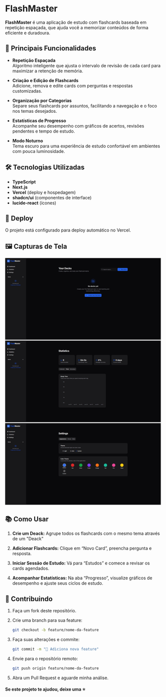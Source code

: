# FlashMaster

**FlashMaster** é uma aplicação de estudo com flashcards baseada em repetição espaçada, que ajuda você a memorizar conteúdos de forma eficiente e duradoura.

## 📌 Principais Funcionalidades

- **Repetição Espaçada**  
  Algoritmo inteligente que ajusta o intervalo de revisão de cada card para maximizar a retenção de memória.

- **Criação e Edição de Flashcards**  
  Adicione, remova e edite cards com perguntas e respostas customizadas.

- **Organização por Categorias**  
  Separe seus flashcards por assuntos, facilitando a navegação e o foco nos temas desejados.

- **Estatísticas de Progresso**  
  Acompanhe seu desempenho com gráficos de acertos, revisões pendentes e tempo de estudo.

- **Modo Noturno**  
  Tema escuro para uma experiência de estudo confortável em ambientes com pouca luminosidade.

## 🛠️ Tecnologias Utilizadas

- **TypeScript**
- **Next.js**
- **Vercel** (deploy e hospedagem)
- **shadcn/ui** (componentes de interface)
- **lucide-react** (ícones)

## 🚀 Deploy

O projeto está configurado para deploy automático no Vercel.

## 🖼️ Capturas de Tela

<div align="center">
  <img src="./public/screenshots/dashboard.png" alt="Dashboard do FlashMaster" width="600" />
  <br>
  <img src="./public/screenshots/statistics.png" alt="Statistics do FlashMaster" width="600" />
  <br>
  <img src="./public/screenshots/settings.png" alt="Settings do FlashMaster" width="600" />
</div>

## 📚 Como Usar

1. **Crie um Deack:** Agrupe todos os flashcards com o mesmo tema através de um "Deack"

2. **Adicionar Flashcards:** Clique em “Novo Card”, preencha pergunta e resposta.

3. **Iniciar Sessão de Estudo:** Vá para “Estudos” e comece a revisar os cards agendados.

4. **Acompanhar Estatísticas:** Na aba “Progresso”, visualize gráficos de desempenho e ajuste seus ciclos de estudo.

## 🤝 Contribuindo

1. Faça um fork deste repositório.
2. Crie uma branch para sua feature:

   ```bash
   git checkout -b feature/nome-da-feature
   ```

3. Faça suas alterações e commite:

   ```bash
   git commit -m "🚀 Adiciona nova feature"
   ```

4. Envie para o repositório remoto:

   ```bash
   git push origin feature/nome-da-feature
   ```

5. Abra um Pull Request e aguarde minha análise.

#### Se este projeto te ajudou, deixe uma ⭐

